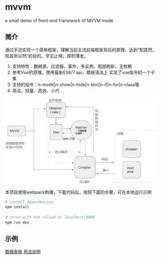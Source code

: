 # mvvm
a small demo of front-end framework of MVVM mode

## 简介
通过手动实现一个简单框架，理解当前主流前端框架背后的原理，达到“知其然，知其所以然”的目的。学无止境，厚积薄发。
1. 支持特性：数据源、过滤器、事件、多实例、局部刷新、无依赖
2. 参考Vue的原理，使用最新ES6/7 api，模板语法上 实现了vue指令的一个子集
3. 支持的指令：n-mode|n-show|n-hide|n-text|n-if|n-for|n-class等
4. 简洁、轻量、高效、小巧

![架构图](architecture.png "架构图")

本项目使用webpack构建，下载代码后，按照下面的步骤，可在本地运行示例
``` bash
# install dependencies
npm install

# serve with hot reload at localhost:8080
npm run dev
```
## 示例
[数据表格](http://htmlpreview.github.io/?https://github.com/ancai/mvvm/blob/master/test/index.html)
[用法说明](http://htmlpreview.github.io/?https://github.com/ancai/mvvm/blob/master/test/guide.html)
